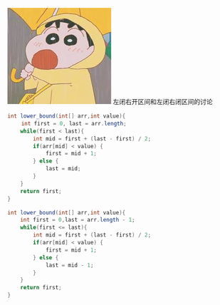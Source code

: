 ![avatar](https://github.com/fishfish327/CodeJune/blob/master/pictures/download.jpeg)
左闭右开区间和左闭右闭区间的讨论
```java
int lower_bound(int[] arr,int value){
　　 int first = 0, last = arr.length;
    while(first < last){
        int mid = first + (last - first) / 2;
        if(arr[mid] < value) {
            first = mid + 1;
        } else {
            last = mid;
        }
    }
    return first;
}
```

```java
int lower_bound(int[] arr,int value){
    int first = 0,last = arr.length - 1;
    while(first <= last){
        int mid = first + (last - first) / 2;
        if(arr[mid] < value) {
            first = mid + 1;
        } else {
            last = mid - 1;
        }
    }
    return first;
}
```
